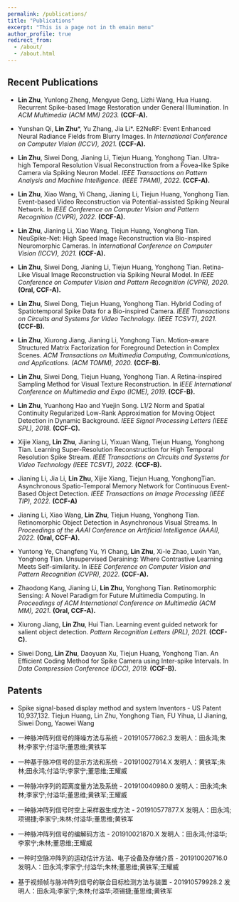 ```yaml
---
permalink: /publications/
title: "Publications"
excerpt: "This is a page not in th emain menu"
author_profile: true
redirect_from: 
  - /about/
  - /about.html
---
```


Recent Publications
------
- **Lin Zhu**, Yunlong Zheng, Mengyue Geng, Lizhi Wang, Hua Huang. Recurrent Spike-based Image Restoration under General Illumination. In _ACM Multimedia (ACM MM) 2023._ **(CCF-A).**

- Yunshan Qi, **Lin Zhu***, Yu Zhang, Jia Li*. E2NeRF: Event Enhanced Neural Radiance Fields from Blurry Images. In _International Conference on Computer Vision (ICCV), 2021._ **(CCF-A).**

- **Lin Zhu**, Siwei Dong, Jianing Li, Tiejun Huang, Yonghong Tian. Ultra-high Temporal Resolution Visual Reconstruction from a Fovea-like Spike Camera via Spiking Neuron Model. _IEEE Transactions on Pattern Analysis and Machine Intelligence. (IEEE TPAMI), 2022._ **(CCF-A).**

- **Lin Zhu**, Xiao Wang, Yi Chang, Jianing Li, Tiejun Huang, Yonghong Tian. Event-based Video Reconstruction via Potential-assisted Spiking Neural Network. In _IEEE Conference on Computer Vision and Pattern Recognition (CVPR), 2022._ **(CCF-A).**

- **Lin Zhu**, Jianing Li, Xiao Wang, Tiejun Huang, Yonghong Tian. NeuSpike-Net: High Speed Image Reconstruction via Bio-inspired Neuromorphic Cameras. In _International Conference on Computer Vision (ICCV), 2021._ **(CCF-A).**

- **Lin Zhu**, Siwei Dong, Jianing Li, Tiejun Huang, Yonghong Tian. Retina-Like Visual Image Reconstruction via Spiking Neural Model. In _IEEE Conference on Computer Vision and Pattern Recognition (CVPR), 2020._ **(Oral, CCF-A).**

- **Lin Zhu**, Siwei Dong, Tiejun Huang, Yonghong Tian. Hybrid Coding of Spatiotemporal Spike Data for a Bio-inspired Camera. _IEEE Transactions on Circuits and Systems for Video Technology. (IEEE TCSVT), 2021._ **(CCF-B).**

- **Lin Zhu**, Xiurong Jiang, Jianing Li, Yonghong Tian. Motion-aware Structured Matrix Factorization for Foreground Detection in Complex Scenes. _ACM Transactions on Multimedia Computing, Communications, and Applications. (ACM TOMM), 2020._ **(CCF-B).**

- **Lin Zhu**, Siwei Dong, Tiejun Huang, Yonghong Tian. A Retina-inspired Sampling Method for Visual Texture Reconstruction. In _IEEE International Conference on Multimedia and Expo (ICME), 2019._ **(CCF-B).**

- **Lin Zhu**, Yuanhong Hao and Yuejin Song. L1/2 Norm and Spatial Continuity Regularized Low-Rank Approximation for Moving Object Detection in Dynamic Background. _IEEE Signal Processing Letters (IEEE SPL), 2018._ **(CCF-C).**

- Xijie Xiang, **Lin Zhu**, Jianing Li, Yixuan Wang, Tiejun Huang, Yonghong Tian. Learning Super-Resolution Reconstruction for High Temporal Resolution Spike Stream. _IEEE Transactions on Circuits and Systems for Video Technology (IEEE TCSVT), 2022._ **(CCF-B).**

- Jianing Li, Jia Li, **Lin Zhu**, Xijie Xiang, Tiejun Huang, YonghongTian. Asynchronous Spatio-Temporal Memory Network for Continuous Event-Based Object Detection. _IEEE Transactions on Image Processing (IEEE TIP), 2022._ **(CCF-A)**

- Jianing Li, Xiao Wang, **Lin Zhu**, Tiejun Huang, Yonghong Tian. Retinomorphic Object Detection in Asynchronous Visual Streams. In _Proceedings of the AAAI Conference on Artificial Intelligence (AAAI), 2022._ **(Oral, CCF-A).**

- Yuntong Ye, Changfeng Yu, Yi Chang, **Lin Zhu**, Xi-le Zhao, Luxin Yan, Yonghong Tian. Unsupervised Deraining: Where Contrastive Learning Meets Self-similarity. In _IEEE Conference on Computer Vision and Pattern Recognition (CVPR), 2022._ **(CCF-A).**

- Zhaodong Kang, Jianing Li, **Lin Zhu**, Yonghong Tian. Retinomorphic Sensing: A Novel Paradigm for Future Multimedia Computing. In _Proceedings of ACM International
Conference on Multimedia (ACM MM), 2021._ **(Oral, CCF-A).**

- Xiurong Jiang, **Lin Zhu**, Hui Tian. Learning event guided network for salient object detection. _Pattern Recognition Letters (PRL), 2021._ **(CCF-C).**

- Siwei Dong, **Lin Zhu**, Daoyuan Xu, Tiejun Huang, Yonghong Tian. An Efficient Coding Method for Spike Camera using Inter-spike Intervals. In _Data Compression Conference (DCC), 2019._ **(CCF-B).**



Patents
------
- Spike signal-based display method and system Inventors - US Patent 10,937,132. Tiejun Huang, Lin Zhu, Yonghong Tian, FU Yihua, LI Jianing, Siwei Dong, Yaowei Wang

- 一种脉冲阵列信号的降噪方法与系统 - 201910577862.3 发明人：田永鸿;朱林;李家宁;付溢华;董思维;黄铁军

- 一种基于脉冲信号的显示方法和系统 - 201910027914.X 发明人：黄铁军;朱林;田永鸿;付溢华;李家宁;董思维;王耀威

- 一种脉冲序列的距离度量方法及系统 - 201910040980.0 发明人：田永鸿;朱林;李家宁;付溢华;董思维;黄铁军;王耀威

- 一种脉冲阵列信号时空上采样器生成方法 - 201910577877.X 发明人：田永鸿;项锡捷;李家宁;朱林;付溢华;董思维;黄铁军

- 一种脉冲阵列信号的编解码方法 - 201910021870.X 发明人：田永鸿;付溢华;李家宁;朱林;董思维;王耀威

- 一种时空脉冲阵列的运动估计方法、电子设备及存储介质 - 201910020716.0 发明人：田永鸿;李家宁;付溢华;朱林;董思维;黄铁军;王耀威

- 基于视频帧与脉冲阵列信号的联合目标检测方法与装置 - 201910579928.2 发明人：田永鸿;李家宁;朱林;付溢华;项锡捷;董思维;黄铁军

